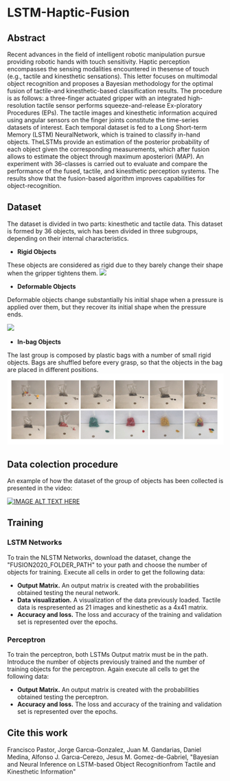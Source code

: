 # LSTM-Haptic-Fusion

## Abstract
Recent advances in the field of intelligent robotic manipulation pursue providing  robotic  hands  with  touch  sensitivity.  Haptic  perception  encompasses  the  sensing  modalities  encountered  in  thesense  of  touch  (e.g.,  tactile  and  kinesthetic  sensations).  This letter  focuses  on  multimodal  object  recognition  and  proposes a   Bayesian   methodology   for   the   optimal   fusion   of   tactile-and  kinesthetic-based  classification  results.  The  procedure  is as  follows:  a  three-finger  actuated  gripper  with  an  integrated high-resolution tactile sensor performs squeeze-and-release Ex-ploratory Procedures (EPs). The tactile images and kinesthetic information acquired using angular sensors on the finger joints constitute  the  time-series  datasets  of  interest.  Each  temporal dataset  is  fed  to  a  Long  Short-term  Memory  (LSTM)  NeuralNetwork,  which  is  trained  to  classify  in-hand  objects.  TheLSTMs   provide   an   estimation   of   the   posterior   probability of  each  object  given  the  corresponding  measurements,  which after  fusion  allows  to  estimate  the  object  through  maximum  aposteriori  (MAP).  An  experiment  with  36-classes  is  carried out  to  evaluate  and  compare  the  performance  of  the  fused, tactile,  and  kinesthetic  perception  systems.  The  results  show that the fusion-based algorithm improves capabilities for object-recognition.

## Dataset
The dataset is divided in two parts: kinesthetic and tactile data. This dataset is formed by 36 objects, wich has been divided in three subgroups, depending on their internal characteristics.

* **Rigid Objects**

These objects are considered as rigid due to they barely change their shape when the gripper tightens them.
![](Images/Rigid.png)
* **Deformable Objects**


Deformable objects change substantially his initial shape when a pressure is applied over them, but they recover its initial shape when the pressure ends.

![](Images/Deformable.png)
* **In-bag Objects**

 The last group is composed by plastic bags with a number of small rigid objects. Bags are shuffled before every grasp, so that the objects in the bag are placed in different positions.
![](Images/Inbag.png)

## Data colection procedure
An example of how the dataset of the group of objects has been collected is presented in the video: 


[![IMAGE ALT TEXT HERE](https://img.youtube.com/vi/P8xuYelStcA/0.jpg)](https://youtu.be/P8xuYelStcA)
## Training ##

### LSTM Networks ###

To train the NLSTM Networks, download the dataset, change the "FUSION2020_FOLDER_PATH" to your path and choose the number of objects for training. Execute all cells in order to get the following data:

* **Output Matrix.** An output matrix is created with the probabilities obtained testing the neural network.
* **Data visualization.** A visualization of the data previously loaded. Tactile data is respresented as 21 images and  kinesthetic as a 4x41 matrix.
* **Accuracy and loss.** The loss and accuracy of the training  and validation set is represented over the epochs.

### Perceptron ###
 To train the perceptron, both LSTMs Output matrix must be in the path. Introduce the number of objects previously trained and the number of training objects for the perceptron. Again execute all cells to get the following data: 

* **Output Matrix.** An output matrix is created with the probabilities obtained testing the perceptron.
* **Accuracy and loss.** The loss and accuracy of the training  and validation set is represented over the epochs.

## Cite this work

 Francisco Pastor, Jorge Garcıa-Gonzalez, Juan M. Gandarias, Daniel Medina, Alfonso J. Garcıa-Cerezo, Jesus M. Gomez-de-Gabriel, "Bayesian  and  Neural  Inference  on  LSTM-based  Object  Recognitionfrom  Tactile  and  Kinesthetic  Information"
